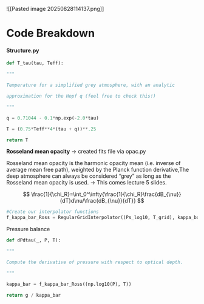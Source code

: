 

![[Pasted image 20250828114137.png]]



# Code Breakdown 

#### Structure.py 



```python
def T_tau(tau, Teff):

"""

Temperature for a simplified grey atmosphere, with an analytic

approximation for the Hopf q (feel free to check this!)

"""

q = 0.71044 - 0.1*np.exp(-2.0*tau)

T = (0.75*Teff**4*(tau + q))**.25

return T
```



**Rosseland mean opacity** -> created fits file via opac.py

Rosseland mean opacity is the harmonic opacity mean (i.e. inverse of average mean free path), weighted by the Planck function derivative,The deep atmosphere can always be considered “grey” as long as the Rosseland mean opacity is used.  -> This comes lecture 5 slides. 

$$
\frac{1}{\chi_R}=\int_0^\infty{\frac{1}{\chi_R}\frac{dB_{\nu}}{dT}d\nu/\frac{dB_{\nu}}{dT}}
$$


```python
#Create our interpolator functions
f_kappa_bar_Ross = RegularGridInterpolator((Ps_log10, T_grid), kappa_bar_Ross)
```

Pressure balance 
```python 
def dPdtau(_, P, T):

"""

Compute the derivative of pressure with respect to optical depth.

"""

kappa_bar = f_kappa_bar_Ross((np.log10(P), T))

return g / kappa_bar
```
